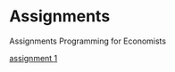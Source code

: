 # Assignments
Assignments Programming for Economists

[assignment 1](http://localhost:8888/notebooks/Assignment_week_2%20(1)-Copy1.ipynb)
